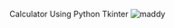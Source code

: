 Calculator Using Python Tkinter
![maddy](https://user-images.githubusercontent.com/52999830/118036212-ec394600-b389-11eb-832d-b86969790a62.png)

